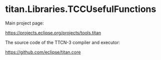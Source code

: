 # titan.Libraries.TCCUsefulFunctions

Main project page:

https://projects.eclipse.org/projects/tools.titan

The source code of the TTCN-3 compiler and executor:

https://github.com/eclipse/titan.core
